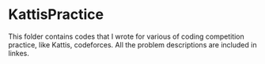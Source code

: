 # KattisPractice
This folder contains codes that I wrote for various of coding competition practice, like Kattis, codeforces.
All the problem descriptions are included in linkes.
